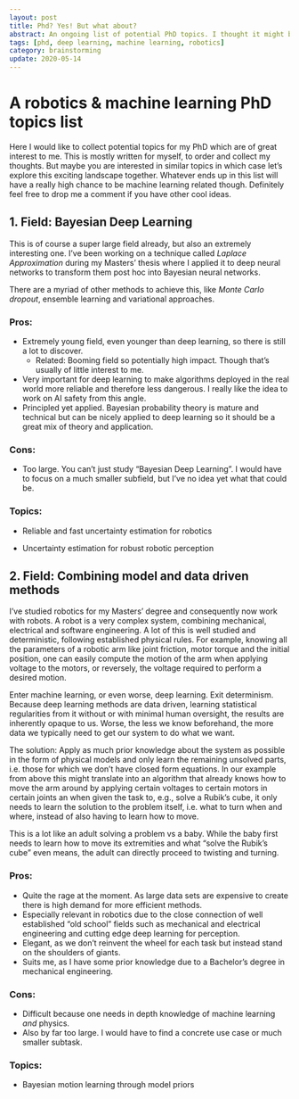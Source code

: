 ```yaml
---
layout: post
title: Phd? Yes! But what about?
abstract: An ongoing list of potential PhD topics. I thought it might be helpful to put this list here to motivate me but also to be able to easily share it and potentially to get some input from elsewhere. So feel free to comment if you have any great ideas!
tags: [phd, deep learning, machine learning, robotics]
category: brainstorming
update: 2020-05-14
---
```


# A robotics & machine learning PhD topics list

Here I would like to collect potential topics for my PhD which are of great interest to me. This is mostly written for myself, to order and collect my thoughts. But maybe you are interested in similar topics in which case let’s explore this exciting landscape together. Whatever ends up in this list will have a really high chance to be machine learning related though. Definitely feel free to drop me a comment if you have other cool ideas.

## 1. Field: Bayesian Deep Learning

This is of course a super large field already, but also an extremely interesting one. I’ve been working on a technique called _Laplace Approximation_ during my Masters’ thesis where I applied it to deep neural networks to transform them post hoc into Bayesian neural networks.

There are a myriad of other methods to achieve this, like _Monte Carlo dropout_, ensemble learning and variational approaches.

### Pros:

* Extremely young field, even younger than deep learning, so there is still a lot to discover.
  * Related: Booming field so potentially high impact. Though that’s usually of little interest to me.
* Very important for deep learning to make algorithms deployed in the real world more reliable and therefore less dangerous. I really like the idea to work on AI safety from this angle.
* Principled yet applied. Bayesian probability theory is mature and technical but can be nicely applied to deep learning so it should be a great mix of theory and application.

### Cons:

* Too large. You can’t just study “Bayesian Deep Learning”. I would have to focus on a much smaller subfield, but I’ve no idea yet what that could be.

### Topics:

* Reliable and fast uncertainty estimation for robotics

* Uncertainty estimation for robust robotic perception

## 2. Field: Combining model and data driven methods

I’ve studied robotics for my Masters’ degree and consequently now work with robots. A robot is a very complex system, combining mechanical, electrical and software engineering. A lot of this is well studied and deterministic, following established physical rules. For example, knowing all the parameters of a robotic arm like joint friction, motor torque and the initial position, one can easily compute the motion of the arm when applying voltage to the motors, or reversely, the voltage required to perform a desired motion.

Enter machine learning, or even worse, deep learning. Exit determinism. Because deep learning methods are data driven, learning statistical regularities from it without or with minimal human oversight, the results are inherently opaque to us. Worse, the less we know beforehand, the more data we typically need to get our system to do what we want.

The solution: Apply as much prior knowledge about the system as possible in the form of physical models and only learn the remaining unsolved parts, i.e. those for which we don’t have closed form equations. In our example from above this might translate into an algorithm that already knows how to move the arm around by applying certain voltages to certain motors in certain joints an when given the task to, e.g., solve a Rubik’s cube, it only needs to learn the solution to the problem itself, i.e. what to turn when and where, instead of also having to learn how to move.

This is a lot like an adult solving a problem vs a baby. While the baby first needs to learn how to move its extremities and what “solve the Rubik’s cube” even means, the adult can directly proceed to twisting and turning.

### Pros:

* Quite the rage at the moment. As large data sets are expensive to create there is high demand for more efficient methods.
* Especially relevant in robotics due to the close connection of well established “old school” fields such as mechanical and electrical engineering and cutting edge deep learning for perception.
* Elegant, as we don’t reinvent the wheel for each task but instead stand on the shoulders of giants.
* Suits me, as I have some prior knowledge due to a Bachelor’s degree in mechanical engineering.

### Cons:

* Difficult because one needs in depth knowledge of machine learning _and_ physics.
* Also by far too large. I would have to find a concrete use case or much smaller subtask.

### Topics:

* Bayesian motion learning through model priors

